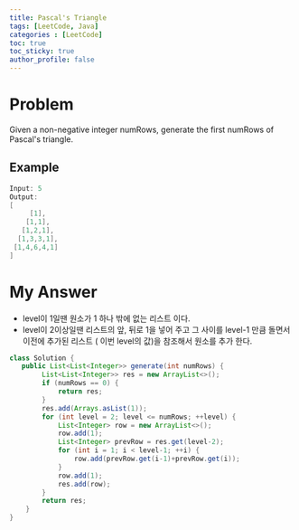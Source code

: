 ```yaml
---
title: Pascal's Triangle
tags: [LeetCode, Java]
categories : [LeetCode]
toc: true
toc_sticky: true
author_profile: false
---
```


# Problem

Given a non-negative integer numRows, generate the first numRows of Pascal's triangle.

## Example

```swift
Input: 5
Output:
[
     [1],
    [1,1],
   [1,2,1],
  [1,3,3,1],
 [1,4,6,4,1]
]
```

# My Answer

* level이 1일땐 원소가 1 하나 밖에 없는 리스트 이다.
* level이 2이상일땐 리스트의 앞, 뒤로 1을 넣어 주고 그 사이를 level-1 만큼 돌면서 이전에 추가된 리스트 ( 이번 level의 값)을 참조해서 원소를 추가 한다.
  
```java
class Solution {
   public List<List<Integer>> generate(int numRows) {
        List<List<Integer>> res = new ArrayList<>();
        if (numRows == 0) {
            return res;
        }
        res.add(Arrays.asList(1));
        for (int level = 2; level <= numRows; ++level) {
            List<Integer> row = new ArrayList<>();
            row.add(1);
            List<Integer> prevRow = res.get(level-2);
            for (int i = 1; i < level-1; ++i) {
                row.add(prevRow.get(i-1)+prevRow.get(i));
            }
            row.add(1);
            res.add(row);
        }
        return res;
    }
}
```

